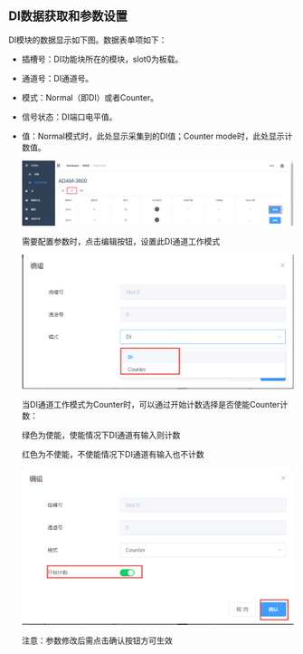 ## DI数据获取和参数设置　


DI模块的数据显示如下图。数据表单项如下：

 - 插槽号：DI功能块所在的模块，slot0为板载。

 - 通道号：DI通道号。

 - 模式：Normal（即DI）或者Counter。

 - 信号状态：DI端口电平值。

 - 值：Normal模式时，此处显示采集到的DI值；Counter mode时，此处显示计数值。

	![](DI_001.png)

   需要配置参数时，点击编辑按钮，设置此DI通道工作模式

   ![](DI_002.png)

   当DI通道工作模式为Counter时，可以通过开始计数选择是否使能Counter计数：
   
   绿色为使能，使能情况下DI通道有输入则计数
   
   红色为不使能，不使能情况下DI通道有输入也不计数

   ![](DI_003.png)

   注意：参数修改后需点击确认按钮方可生效


